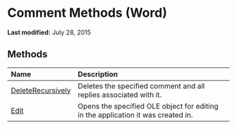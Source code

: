 
# Comment Methods (Word)

 **Last modified:** July 28, 2015


## Methods



|**Name**|**Description**|
|:-----|:-----|
| [DeleteRecursively](2f158d0f-f5fd-dc16-5973-c901c375fc78.md)|Deletes the specified comment and all replies associated with it.|
| [Edit](94bc4a2e-0b73-af0d-cdac-dec76b1806da.md)|Opens the specified OLE object for editing in the application it was created in.|
